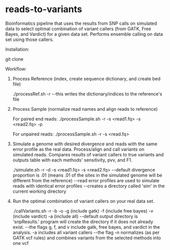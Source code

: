 # reads-to-variants
Bioinformatics pipeline that uses the results from SNP calls on simulated data to select optimal combination of variant callers (from GATK, Free Bayes, and Vardict) for a given data set. Performs ensemble calling on data set using those callers. 

Installation:

git clone

Workflow:

1. Process Reference (index, create sequence dictionary, and create bed file)
      
      ./processRef.sh -r <reference>
        --this writes the dictionary/indices to the reference's file
  
1. Process Sample (normalize read names and align reads to reference)

      For paired end reads:
      ./processSample.sh -r <reference> -s <read1.fq> -s <read2.fq> -p 

      For unpaired reads:
      ./processSample.sh -r <reference> -s <read.fq>
 
2. Simulate a genome with desired divergence and reads with the same error profile as the real data. Process/align and call variants on simulated reads. Compares results of variant callers to true variants and outputs table with each methods' sensitivity, pvv, and F1.

      ./simulate.sh -r <reference> -d <divergence proportion> -s <read1.fq> -s <read2.fq>
        --default divergence proportion is .01 (means .01 of the sites in the simulated genome will be different from the reference)
        --read error profiles are used to simulate reads with identical error profiles
        --creates a directory called 'sim' in the current working directory 
  
 3. Run the optimal combination of variant callers on your real data set. 
 
      ./callVariants.sh -r <reference> -b <bam file> -o <output directory> -g (include gatk) -f (include free bayes) -v (include vardict) -a (include all)
      --default output directory is 'snpResults.' program will create the directory if it does not already exist.
      --the flags g, f, and v include gatk, free bayes, and vardict in the analysis. -a includes all variant callers
      --the flag -n normalizes (as per GATK vcf rules) and combines variants from the selected methods into one vcf
      

 
 
 
 
  
  
